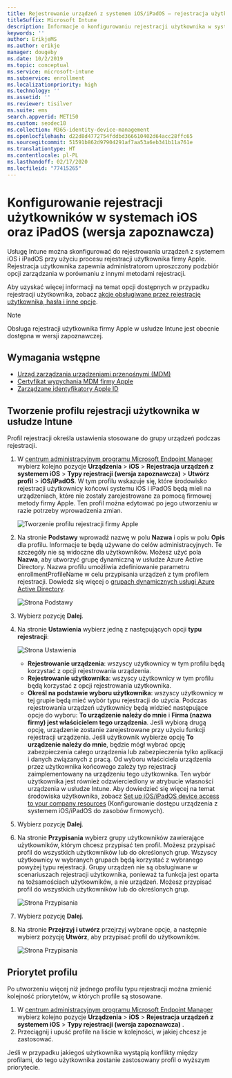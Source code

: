 ```yaml
---
title: Rejestrowanie urządzeń z systemem iOS/iPadOS — rejestracja użytkownika
titleSuffix: Microsoft Intune
description: Informacje o konfigurowaniu rejestracji użytkownika w systemach iOS oraz iPadOS.
keywords: ''
author: ErikjeMS
ms.author: erikje
manager: dougeby
ms.date: 10/2/2019
ms.topic: conceptual
ms.service: microsoft-intune
ms.subservice: enrollment
ms.localizationpriority: high
ms.technology: ''
ms.assetid: ''
ms.reviewer: tisilver
ms.suite: ems
search.appverid: MET150
ms.custom: seodec18
ms.collection: M365-identity-device-management
ms.openlocfilehash: d22d8d4772754fddbd366610402d64acc28ffc65
ms.sourcegitcommit: 51591b862d97904291af7aa53a6eb341b11a761e
ms.translationtype: HT
ms.contentlocale: pl-PL
ms.lasthandoff: 02/17/2020
ms.locfileid: "77415265"
---
```

# <a name="set-up-iosipados-and-ipados-user-enrollment-preview"></a>Konfigurowanie rejestracji użytkowników w systemach iOS oraz iPadOS (wersja zapoznawcza)

Usługę Intune można skonfigurować do rejestrowania urządzeń z systemem iOS i iPadOS przy użyciu procesu rejestracji użytkownika firmy Apple. Rejestracja użytkownika zapewnia administratorom uproszczony podzbiór opcji zarządzania w porównaniu z innymi metodami rejestracji.

Aby uzyskać więcej informacji na temat opcji dostępnych w przypadku rejestracji użytkownika, zobacz [akcje obsługiwane przez rejestrację użytkownika, hasła i inne opcje](ios-user-enrollment-supported-actions.md).

> [!NOTE]
> Obsługa rejestracji użytkownika firmy Apple w usłudze Intune jest obecnie dostępna w wersji zapoznawczej.

## <a name="prerequisites"></a>Wymagania wstępne
- [Urząd zarządzania urządzeniami przenośnymi (MDM)](../fundamentals/mdm-authority-set.md)
- [Certyfikat wypychania MDM firmy Apple](apple-mdm-push-certificate-get.md)
- [Zarządzane identyfikatory Apple ID](https://support.apple.com/guide/apple-business-manager/mdm1c9622977/web)

## <a name="create-a-user-enrollment-profile-in-intune"></a>Tworzenie profilu rejestracji użytkownika w usłudze Intune

Profil rejestracji określa ustawienia stosowane do grupy urządzeń podczas rejestracji. 

1. W [centrum administracyjnym programu Microsoft Endpoint Manager](https://go.microsoft.com/fwlink/?linkid=2109431) wybierz kolejno pozycje **Urządzenia** > **iOS** > **Rejestracja urządzeń z systemem iOS** > **Typy rejestracji (wersja zapoznawcza)**  > **Utwórz profil** > **iOS/iPadOS**. W tym profilu wskazuje się, które środowisko rejestracji użytkownicy końcowi systemu iOS i iPadOS będą mieli na urządzeniach, które nie zostały zarejestrowane za pomocą firmowej metody firmy Apple. Ten profil można edytować po jego utworzeniu w razie potrzeby wprowadzenia zmian.

    ![Tworzenie profilu rejestracji firmy Apple](./media/ios-user-enrollment/create-profile.png)

2. Na stronie **Podstawy** wprowadź nazwę w polu **Nazwa** i opis w polu **Opis** dla profilu. Informacje te będą używane do celów administracyjnych. Te szczegóły nie są widoczne dla użytkowników. Możesz użyć pola **Nazwa**, aby utworzyć grupę dynamiczną w usłudze Azure Active Directory. Nazwa profilu umożliwia zdefiniowanie parametru enrollmentProfileName w celu przypisania urządzeń z tym profilem rejestracji. Dowiedz się więcej o [grupach dynamicznych usługi Azure Active Directory](https://docs.microsoft.com/azure/active-directory/active-directory-groups-dynamic-membership-azure-portal#rules-for-devices).

    ![Strona Podstawy](./media/ios-user-enrollment/basics-page.png)


3. Wybierz pozycję **Dalej**.

4. Na stronie **Ustawienia** wybierz jedną z następujących opcji **typu rejestracji**:

    ![Strona Ustawienia](./media/ios-user-enrollment/settings-page.png)

    - **Rejestrowanie urządzenia**: wszyscy użytkownicy w tym profilu będą korzystać z opcji rejestrowania urządzenia.
    - **Rejestrowanie użytkownika**: wszyscy użytkownicy w tym profilu będą korzystać z opcji rejestrowania użytkownika.
    - **Określ na podstawie wyboru użytkownika**: wszyscy użytkownicy w tej grupie będą mieć wybór typu rejestracji do użycia. Podczas rejestrowania urządzeń użytkownicy będą widzieć następujące opcje do wyboru: **To urządzenie należy do mnie** i **Firma (nazwa firmy) jest właścicielem tego urządzenia**. Jeśli wybiorą drugą opcję, urządzenie zostanie zarejestrowane przy użyciu funkcji rejestracji urządzenia. Jeśli użytkownik wybierze opcję **To urządzenie należy do mnie**, będzie mógł wybrać opcję zabezpieczenia całego urządzenia lub zabezpieczenia tylko aplikacji i danych związanych z pracą. Od wyboru właściciela urządzenia przez użytkownika końcowego zależy typ rejestracji zaimplementowany na urządzeniu tego użytkownika. Ten wybór użytkownika jest również odzwierciedlony w atrybucie własności urządzenia w usłudze Intune. Aby dowiedzieć się więcej na temat środowiska użytkownika, zobacz [Set up iOS/iPadOS device access to your company resources](https://docs.microsoft.com/intune-user-help/enroll-your-device-in-intune-ios) (Konfigurowanie dostępu urządzenia z systemem iOS/iPadOS do zasobów firmowych).
    
5. Wybierz pozycję **Dalej**.

6. Na stronie **Przypisania** wybierz grupy użytkowników zawierające użytkowników, którym chcesz przypisać ten profil. Możesz przypisać profil do wszystkich użytkowników lub do określonych grup. Wszyscy użytkownicy w wybranych grupach będą korzystać z wybranego powyżej typu rejestracji. Grupy urządzeń nie są obsługiwane w scenariuszach rejestracji użytkownika, ponieważ ta funkcja jest oparta na tożsamościach użytkowników, a nie urządzeń. Możesz przypisać profil do wszystkich użytkowników lub do określonych grup.

    ![Strona Przypisania](./media/ios-user-enrollment/assignments-page.png)

7. Wybierz pozycję **Dalej**.

8. Na stronie **Przejrzyj i utwórz** przejrzyj wybrane opcje, a następnie wybierz pozycję **Utwórz**, aby przypisać profil do użytkowników.

    ![Strona Przypisania](./media/ios-user-enrollment/assignments-page.png)


## <a name="profile-priority"></a>Priorytet profilu

Po utworzeniu więcej niż jednego profilu typu rejestracji można zmienić kolejność priorytetów, w których profile są stosowane.

1. W [centrum administracyjnym programu Microsoft Endpoint Manager](https://go.microsoft.com/fwlink/?linkid=2109431) wybierz kolejno pozycje **Urządzenia** > **iOS** > **Rejestracja urządzeń z systemem iOS** > **Typy rejestracji (wersja zapoznawcza)** .
2. Przeciągnij i upuść profile na liście w kolejności, w jakiej chcesz je zastosować.

Jeśli w przypadku jakiegoś użytkownika wystąpią konflikty między profilami, do tego użytkownika zostanie zastosowany profil o wyższym priorytecie.


